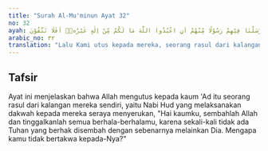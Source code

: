 ```yaml
---
title: "Surah Al-Mu'minun Ayat 32"
no: 32
ayah: فَاَرْسَلْنَا فِيْهِمْ رَسُوْلًا مِّنْهُمْ اَنِ اعْبُدُوا اللّٰهَ مَا لَكُمْ مِّنْ اِلٰهٍ غَيْرُهٗۗ اَفَلَا تَتَّقُوْنَ ࣖ 
arabic_no: ٣٢
translation: "Lalu Kami utus kepada mereka, seorang rasul dari kalangan mereka sendiri (yang berkata), “Sembahlah Allah! Tidak ada tuhan (yang berhak disembah) bagimu selain Dia. Maka mengapa kamu tidak bertakwa (kepada-Nya)?”"
---
```


## Tafsir

Ayat ini menjelaskan bahwa Allah mengutus kepada kaum 'Ad itu seorang rasul dari kalangan mereka sendiri, yaitu Nabi Hud yang melaksanakan dakwah kepada mereka seraya menyerukan, "Hai kaumku, sembahlah Allah dan tinggalkanlah semua berhala-berhalamu, karena sekali-kali tidak ada Tuhan yang berhak disembah dengan sebenarnya melainkan Dia. Mengapa kamu tidak bertakwa kepada-Nya?"
